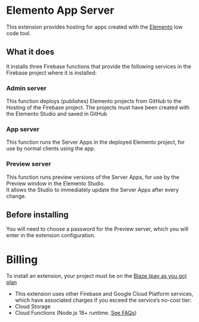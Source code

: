 <!-- 
This file provides your users an overview of your extension. All content is optional, but this is the recommended format. Your users will see the contents of this file when they run the `firebase ext:info` command.

Include any important functional details as well as a brief description for any additional setup required by the user (both pre- and post-installation).

Learn more about writing a PREINSTALL.md file in the docs:
https://firebase.google.com/docs/extensions/publishers/user-documentation#writing-preinstall
-->

# Elemento App Server

This extension provides hosting for apps created with the [Elemento](https://elemento.online) low code tool.

## What it does
It installs three Firebase functions that provide the following services in the Firebase project where it is installed:

### Admin server
This function deploys (publishes) Elemento projects from GitHub to the Hosting of the Firebase project.
The projects must have been created with the Elemento Studio and saved in GitHub

### App server
This function runs the Server Apps in the deployed Elemento project, for use by normal clients using the app.

### Preview server
This function runs preview versions of the Server Apps, for use by the Preview window in the Elemento Studio.  
It allows the Studio to immediately update the Server Apps after every change.

## Before installing
You will need to choose a password for the Preview server, which you will enter in the extension configuration.


# Billing
To install an extension, your project must be on the [Blaze (pay as you go) plan](https://firebase.google.com/pricing)

- This extension uses other Firebase and Google Cloud Platform services, which have associated charges if you exceed the service’s no-cost tier:
- Cloud Storage
- Cloud Functions (Node.js 18+ runtime. [See FAQs](https://firebase.google.com/support/faq#extensions-pricing))